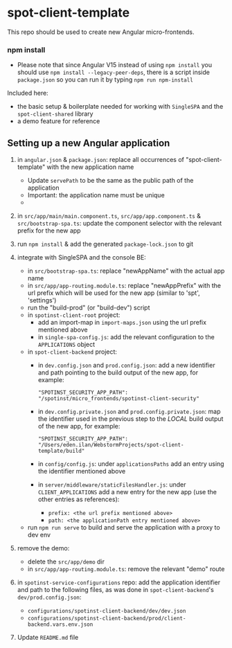 # spot-client-template
This repo should be used to create new Angular micro-frontends.

### npm install
- Please note that since Angular V15 instead of using `npm install` you should use `npm install --legacy-peer-deps`, there is a script inside `package.json` so you can run it by typing `npm run npm-install` 

Included here:
- the basic setup & boilerplate needed for working with ```SingleSPA``` and the ```spot-client-shared``` library
- a demo feature for reference
## Setting up a new Angular application
1. in `angular.json` & `package.json`: replace all occurrences of "spot-client-template" with the new application name
    - Update `servePath` to be the same as the public path of the application
    - Important: the application name must be unique
    - 
2. in `src/app/main/main.component.ts`, `src/app/app.component.ts` & `src/bootstrap-spa.ts`: update the component selector with the relevant prefix for the new app
3. run `npm install` & add the generated `package-lock.json` to git
4. integrate with SingleSPA and the console BE:
   - in `src/bootstrap-spa.ts`: replace "newAppName" with the actual app name
   - in `src/app/app-routing.module.ts`: replace "newAppPrefix" with the url prefix which will be used for the new app (similar to 'spt', 'settings')
   - run the "build-prod" (or "build-dev") script
   - in `spotinst-client-root` project: 
      - add an import-map in `import-maps.json` using the url prefix mentioned above
      - in `single-spa-config.js`: add the relevant configuration to the `APPLICATIONS` object
   - in `spot-client-backend` project: 
      - in `dev.config.json` and `prod.config.json`: add a new identifier and path pointing to the build output of the new app, for example:

        `"SPOTINST_SECURITY_APP_PATH": "/spotinst/micro_frontends/spotinst-client-security"`
        
      - in `dev.config.private.json` and `prod.config.private.json`: map the identifier used in the previous step to the *LOCAL* build output of the new app, for example:

        `"SPOTINST_SECURITY_APP_PATH": "/Users/eden.ilan/WebstormProjects/spot-client-template/build"`
        
      - in ```config/config.js```: under ```applicationsPaths``` add an entry using the identifier mentioned above
      - in ```server/middleware/staticFilesHandler.js```: under ```CLIENT_APPLICATIONS``` add a new entry for the new app (use the other entries as references):
          - ```prefix: <the url prefix mentioned above>```
          - ```path: <the applicationPath entry mentioned above>```
    - run `npm run serve` to build and serve the application with a proxy to dev env
5. remove the demo: 
   - delete the ```src/app/demo``` dir
   - in ```src/app/app-routing.module.ts```: remove the relevant "demo" route

6. in `spotinst-service-configurations` repo: add the application identifier and path to the following files, as was done in `spot-client-backend`'s `dev/prod.config.json`:
    - `configurations/spotinst-client-backend/dev/dev.json`
    - `configurations/spotinst-client-backend/prod/client-backend.vars.env.json`

7. Update `README.md` file 
